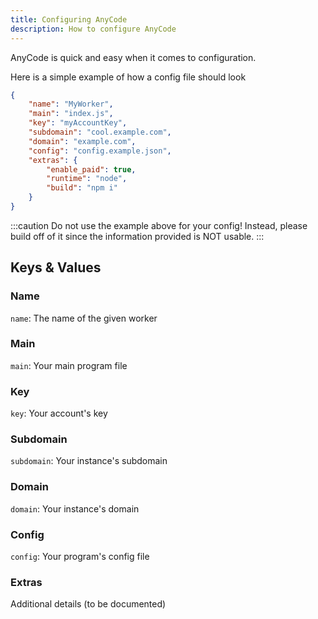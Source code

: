 ```yaml
---
title: Configuring AnyCode
description: How to configure AnyCode
---
```


AnyCode is quick and easy when it comes to configuration.

Here is a simple example of how a config file should look

```json
{
	"name": "MyWorker",
	"main": "index.js",
	"key": "myAccountKey",
	"subdomain": "cool.example.com",
	"domain": "example.com",
	"config": "config.example.json",
	"extras": {
		"enable_paid": true,
		"runtime": "node",
		"build": "npm i"
	}
}
```

:::caution
Do not use the example above for your config!
Instead, please build off of it since the information
provided is NOT usable.
:::

## Keys & Values

### Name

`name`: The name of the given worker

### Main

`main`: Your main program file

### Key

`key`: Your account's key

### Subdomain

`subdomain`: Your instance's subdomain

### Domain

`domain`: Your instance's domain

### Config

`config`: Your program's config file

### Extras

Additional details (to be documented)
